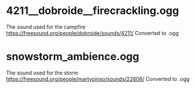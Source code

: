 # 4211__dobroide__firecrackling.ogg
The sound used for the campfire
https://freesound.org/people/dobroide/sounds/4211/
Converted to .ogg

# snowstorm_ambience.ogg
The sound used for the storm
https://freesound.org/people/martypinso/sounds/22606/
Converted to .ogg